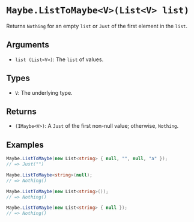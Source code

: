 # `Maybe.ListToMaybe<V>(List<V> list)`

Returns `Nothing` for an empty `list` or `Just` of the first element in the `list`.

## Arguments

* `list (List<V>)`: The `list` of values.

## Types

* `V`: The underlying type.

## Returns

* `(IMaybe<V>)`: A `Just` of the first non-null value; otherwise, `Nothing`.

## Examples

```csharp
Maybe.ListToMaybe(new List<string> { null, "", null, "a" });
// => Just("")

Maybe.ListToMaybe<string>(null);
// => Nothing()

Maybe.ListToMaybe(new List<string>());
// => Nothing()

Maybe.ListToMaybe(new List<string> { null });
// => Nothing()
```
